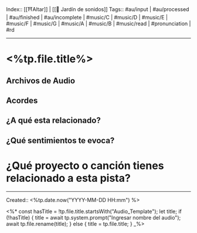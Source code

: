 Index:: [[⛩️Altar]] | [[🎵 Jardín de sonidos]]
Tags:: #au/input | #au/processed | #au/finished | #au/incomplete | #music/C | #music/D | #music/E | #music/F | #music/G | #music/A | #music/B | #music/read | #pronunciation | #rd 

--------

# <%tp.file.title%>

## Archivos de Audio

## Acordes

## ¿A qué esta relacionado?


## ¿Qué sentimientos te evoca?


# ¿Qué proyecto o canción tienes relacionado a esta pista?


----------------
Created:: <%tp.date.now("YYYY-MM-DD HH:mm") %>

<%*
const hasTitle = !tp.file.title.startsWith("Audio_Template");
let title;
if (!hasTitle) {
	title = await tp.system.prompt("Ingresar nombre del audio");
	await tp.file.rename(title);
} else {
	title = tp.file.title;
}
_%>
